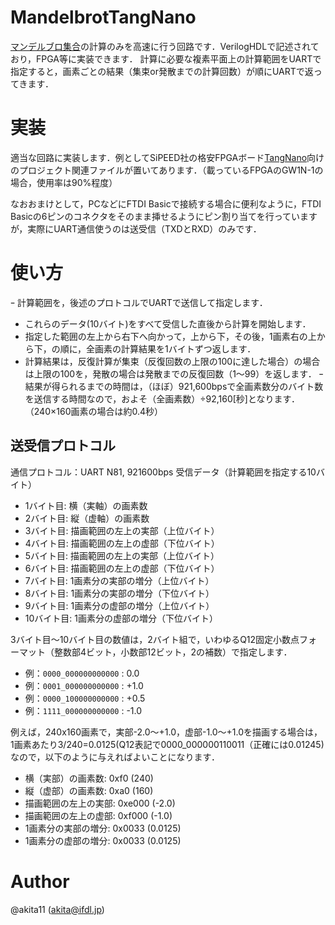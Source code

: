 # MandelbrotTangNano
[マンデルブロ集合](https://ja.wikipedia.org/wiki/%E3%83%9E%E3%83%B3%E3%83%87%E3%83%AB%E3%83%96%E3%83%AD%E9%9B%86%E5%90%88)の計算のみを高速に行う回路です．VerilogHDLで記述されており，FPGA等に実装できます．
計算に必要な複素平面上の計算範囲をUARTで指定すると，画素ごとの結果（集束or発散までの計算回数）が順にUARTで返ってきます．

# 実装
適当な回路に実装します．例としてSiPEED社の格安FPGAボード[TangNano](https://jp.seeedstudio.com/Sipeed-Tang-Nano-FPGA-board-powered-by-GW1N-1-FPGA-p-4304.html)向けのプロジェクト関連ファイルが置いてあります．（載っているFPGAのGW1N-1の場合，使用率は90%程度）

なおおまけとして，PCなどにFTDI Basicで接続する場合に便利なように，FTDI Basicの6ピンのコネクタをそのまま挿せるようにピン割り当てを行っていますが，実際にUART通信使うのは送受信（TXDとRXD）のみです．

# 使い方
ｰ 計算範囲を，後述のプロトコルでUARTで送信して指定します．
- これらのデータ(10バイト)をすべて受信した直後から計算を開始します．
- 指定した範囲の左上から右下へ向かって，上から下，その後，1画素右の上から下，の順に，全画素の計算結果を1バイトずつ返します．
- 計算結果は，反復計算が集束（反復回数の上限の100に達した場合）の場合は上限の100を，発散の場合は発散までの反復回数（1〜99）を返します．
ｰ 結果が得られるまでの時間は，（ほぼ）921,600bpsで全画素数分のバイト数を送信する時間なので，およそ（全画素数）÷92,160[秒]となります．（240×160画素の場合は約0.4秒）

## 送受信プロトコル

通信プロトコル：UART N81, 921600bps
受信データ（計算範囲を指定する10バイト）
- 1バイト目: 横（実軸）の画素数
- 2バイト目: 縦（虚軸）の画素数
- 3バイト目: 描画範囲の左上の実部（上位バイト）
- 4バイト目: 描画範囲の左上の虚部（下位バイト）
- 5バイト目: 描画範囲の左上の実部（上位バイト）
- 6バイト目: 描画範囲の左上の虚部（下位バイト）
- 7バイト目: 1画素分の実部の増分（上位バイト）
- 8バイト目: 1画素分の実部の増分（下位バイト）
- 9バイト目: 1画素分の虚部の増分（上位バイト）
- 10バイト目: 1画素分の虚部の増分（下位バイト）

3バイト目〜10バイト目の数値は，2バイト組で，いわゆるQ12固定小数点フォーマット（整数部4ビット，小数部12ビット，2の補数）で指定します．
- 例：`0000_000000000000` :  0.0
- 例：`0001_000000000000` : +1.0
- 例：`0000_100000000000` : +0.5
- 例：`1111_000000000000` : -1.0

例えば，240x160画素で，実部-2.0〜+1.0，虚部-1.0〜+1.0を描画する場合は，1画素あたり3/240=0.0125(Q12表記で0000_000000110011（正確には0.01245)なので，以下のように与えればよいことになります．
- 横（実部）の画素数: 0xf0 (240)
- 縦（虚部）の画素数: 0xa0 (160)
- 描画範囲の左上の実部: 0xe000 (-2.0)
- 描画範囲の左上の虚部: 0xf000 (-1.0)
- 1画素分の実部の増分: 0x0033 (0.0125)
- 1画素分の虚部の増分: 0x0033 (0.0125)

# Author

@akita11 (akita@ifdl.jp)
